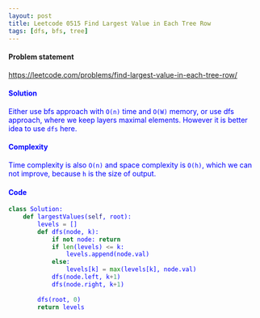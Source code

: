 ```yaml
---
layout: post
title: Leetcode 0515 Find Largest Value in Each Tree Row
tags: [dfs, bfs, tree]
---
```


#### Problem statement

<a href="https://leetcode.com/problems/find-largest-value-in-each-tree-row/"> <font color = blue>https://leetcode.com/problems/find-largest-value-in-each-tree-row/

#### Solution
Either use bfs approach with `O(n)` time and `O(W)` memory, or use dfs approach, where we keep layers maximal elements. However it is better idea to use `dfs` here.

#### Complexity
Time complexity is also `O(n)` and space complexity is `O(h)`, which we can not improve, because `h` is the size of output.

#### Code
```python
class Solution:
    def largestValues(self, root):
        levels = []
        def dfs(node, k):
            if not node: return
            if len(levels) <= k:
                levels.append(node.val)
            else:
                levels[k] = max(levels[k], node.val)
            dfs(node.left, k+1)
            dfs(node.right, k+1)
            
        dfs(root, 0)
        return levels           
```

